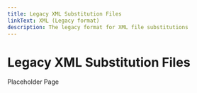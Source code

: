 ```yaml
---
title: Legacy XML Substitution Files
linkText: XML (Legacy format)
description: The legacy format for XML file substitutions
---
```


# Legacy XML Substitution Files

Placeholder Page
